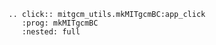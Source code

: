 ```{eval-rst} 
.. click:: mitgcm_utils.mkMITgcmBC:app_click
   :prog: mkMITgcmBC
   :nested: full
```